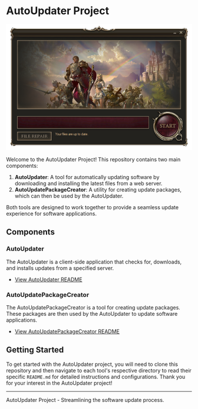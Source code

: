 # AutoUpdater Project
<img src="https://raw.githubusercontent.com/MobiusDevelopment/AutoUpdater/master/AutoUpdater.png"/>

Welcome to the AutoUpdater Project! This repository contains two main components:

1. **AutoUpdater**: A tool for automatically updating software by downloading and installing the latest files from a web server.
2. **AutoUpdatePackageCreator**: A utility for creating update packages, which can then be used by the AutoUpdater.

Both tools are designed to work together to provide a seamless update experience for software applications.

## Components

### AutoUpdater
The AutoUpdater is a client-side application that checks for, downloads, and installs updates from a specified server.

- [View AutoUpdater README](AutoUpdater/README.md)

### AutoUpdatePackageCreator
The AutoUpdatePackageCreator is a tool for creating update packages. These packages are then used by the AutoUpdater to update software applications.

- [View AutoUpdatePackageCreator README](AutoUpdatePackageCreator/README.md)

## Getting Started
To get started with the AutoUpdater project, you will need to clone this repository and then navigate to each tool's respective directory to read their specific `README.md` for detailed instructions and configurations.
Thank you for your interest in the AutoUpdater project!

---
AutoUpdater Project - Streamlining the software update process.